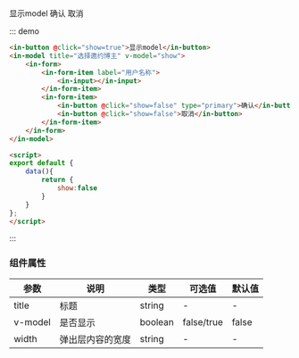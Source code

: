 <style>
</style>

<script>
export default {
    data(){
        return {
            show:false
        }
    }
};
</script>

<div class="demo-block">
    <in-button @click="show=true">显示model</in-button>
    <in-model title="选择邀约博主" v-model="show" width="800px">
        <in-form>
            <in-form-item label="用户昵称">
                <in-input></in-input>
            </in-form-item>
            <in-form-item label="用户账号">
                <in-input></in-input>
            </in-form-item>
            <in-form-item>
                <in-button @click="show=false" type="primary">确认</in-button>
                <in-button @click="show=false">取消</in-button>
            </in-form-item>
        </in-form>
    </in-model>
</div>

::: demo
```html
<in-button @click="show=true">显示model</in-button>
<in-model title="选择邀约博主" v-model="show">
    <in-form>
        <in-form-item label="用户名称">
            <in-input></in-input>
        </in-form-item>
        <in-form-item>
            <in-button @click="show=false" type="primary">确认</in-button>
            <in-button @click="show=false">取消</in-button>
        </in-form-item>
    </in-form>
</in-model>

<script>
export default {
    data(){
        return {
            show:false
        }
    }
};
</script>
```
:::

### 组件属性

|参数|说明|类型|可选值|默认值|
|---|---|---|---|---|
| title | 标题 | string | - | - |
| v-model | 是否显示 | boolean | false/true | false |
| width | 弹出层内容的宽度 | string | - | - |